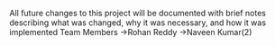All future changes to this project will be documented with brief notes describing what was changed, why it was necessary, and how it was implemented
Team Members
->Rohan Reddy
->Naveen Kumar(2)